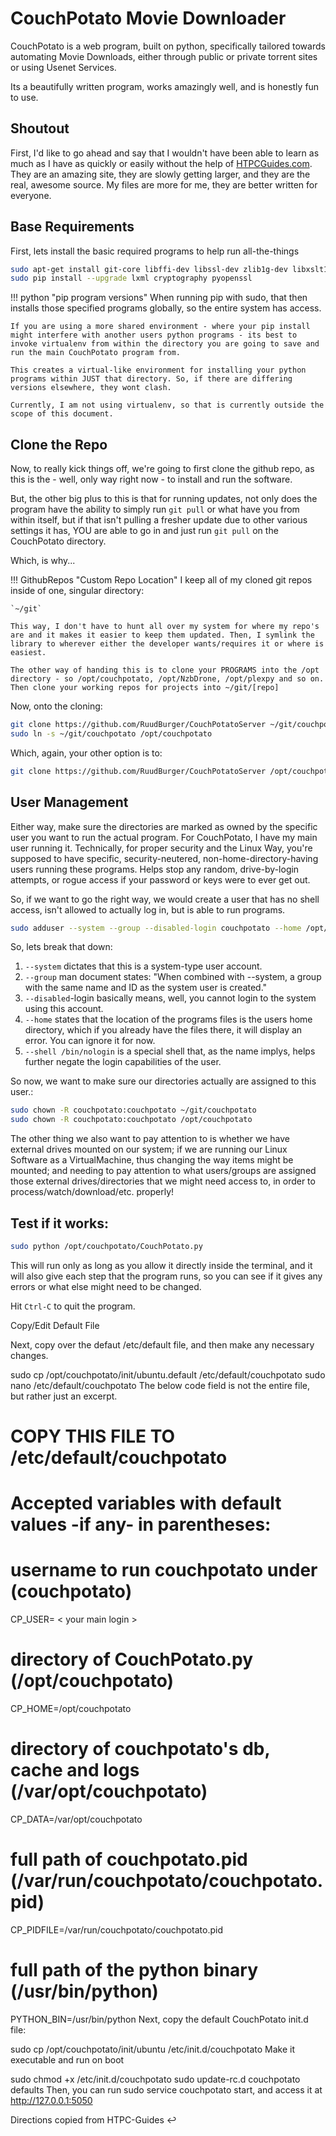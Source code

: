 # CouchPotato Movie Downloader

CouchPotato is a web program, built on python, specifically tailored towards automating Movie Downloads, either through public or private torrent sites or using Usenet Services.

Its a beautifully written program, works amazingly well, and is honestly fun to use.

## Shoutout

First, I'd like to go ahead and say that I wouldn't have been able to learn as much as I have as quickly or easily without the help of [HTPCGuides.com][04a25565]. They are an amazing site, they are slowly getting larger, and they are the real, awesome source. My files are more for me, they are better written for everyone.

## Base Requirements

First, lets install the basic required programs to help run all-the-things

```bash
sudo apt-get install git-core libffi-dev libssl-dev zlib1g-dev libxslt1-dev libxml2-dev python python-pip python-dev build-essential -y
sudo pip install --upgrade lxml cryptography pyopenssl
```

!!! python "pip program versions"
    When running pip with sudo, that then installs those specified programs globally, so the entire system has access.

    If you are using a more shared environment - where your pip install might interfere with another users python programs - its best to invoke virtualenv from within the directory you are going to save and run the main CouchPotato program from.

    This creates a virtual-like environment for installing your python programs within JUST that directory. So, if there are differing versions elsewhere, they wont clash.

    Currently, I am not using virtualenv, so that is currently outside the scope of this document.

## Clone the Repo

Now, to really kick things off, we're going to first clone the github repo, as this is the - well, only way right now - to install and run the software.

But, the other big plus to this is that for running updates, not only does the program have the ability to simply run `git pull` or what have you from within itself, but if that isn't pulling a fresher update due to other various settings it has, YOU are able to go in and just run `git pull` on the CouchPotato directory.

Which, is why...

!!! GithubRepos "Custom Repo Location"
    I keep all of my cloned git repos inside of one, singular directory:

    `~/git`

    This way, I don't have to hunt all over my system for where my repo's are and it makes it easier to keep them updated. Then, I symlink the library to wherever either the developer wants/requires it or where is easiest.

    The other way of handing this is to clone your PROGRAMS into the /opt directory - so /opt/couchpotato, /opt/NzbDrone, /opt/plexpy and so on. Then clone your working repos for projects into ~/git/[repo]

Now, onto the cloning:

```bash
git clone https://github.com/RuudBurger/CouchPotatoServer ~/git/couchpotato
sudo ln -s ~/git/couchpotato /opt/couchpotato
```

Which, again, your other option is to:

```bash
git clone https://github.com/RuudBurger/CouchPotatoServer /opt/couchpotato
```

## User Management

Either way, make sure the directories are marked as owned by the specific user you want to run the actual program. For CouchPotato, I have my main user running it. Technically, for proper security and the Linux Way, you're supposed to have specific, security-neutered, non-home-directory-having users running these programs. Helps stop any random, drive-by-login attempts, or rogue access if your password or keys were to ever get out.

So, if we want to go the right way, we would create a user that has no shell access, isn't allowed to actually log in, but is able to run programs.

```bash
sudo adduser --system --group --disabled-login couchpotato --home /opt/couchpotato --shell /bin/nologin
```

So, lets break that down:

1. `--system` dictates that this is a system-type user account.
2. `--group` man document states: "When combined with --system, a group with the same name and ID as the system user is created."
3. `--disabled`-login basically means, well, you cannot login to the system using this account.
4. `--home` states that the location of the programs files is the users home directory, which if you already have the files there, it will display an error. You can ignore it for now.
5. `--shell /bin/nologin` is a special shell that, as the name implys, helps further negate the login capabilities of the user.

So now, we want to make sure our directories actually are assigned to this user.:

```bash
sudo chown -R couchpotato:couchpotato ~/git/couchpotato
sudo chown -R couchpotato:couchpotato /opt/couchpotato
```

The other thing we also want to pay attention to is whether we have external drives mounted on our system; if we are running our Linux Software as a VirtualMachine, thus changing the way items might be mounted; and needing to pay attention to what users/groups are assigned those external drives/directories that we might need access to, in order to process/watch/download/etc. properly!

## Test if it works:

```bash
sudo python /opt/couchpotato/CouchPotato.py
```

This will run only as long as you allow it directly inside the terminal, and it will also give each step that the program runs, so you can see if it gives any errors or what else might need to be changed.

Hit `Ctrl-C` to quit the program.

Copy/Edit Default File

Next, copy over the defaut /etc/default file, and then make any necessary changes.

sudo cp /opt/couchpotato/init/ubuntu.default /etc/default/couchpotato
sudo nano /etc/default/couchpotato
The below code field is not the entire file, but rather just an excerpt.

# COPY THIS FILE TO /etc/default/couchpotato
# Accepted variables with default values -if any- in parentheses:

# username to run couchpotato under (couchpotato)
CP_USER= < your main login >
# directory of CouchPotato.py (/opt/couchpotato)
CP_HOME=/opt/couchpotato

# directory of couchpotato's db, cache and logs (/var/opt/couchpotato)
CP_DATA=/var/opt/couchpotato
# full path of couchpotato.pid (/var/run/couchpotato/couchpotato.pid)
CP_PIDFILE=/var/run/couchpotato/couchpotato.pid
# full path of the python binary (/usr/bin/python)
PYTHON_BIN=/usr/bin/python
Next, copy the default CouchPotato init.d file:

sudo cp /opt/couchpotato/init/ubuntu /etc/init.d/couchpotato
Make it executable and run on boot

sudo chmod +x /etc/init.d/couchpotato
sudo update-rc.d couchpotato defaults
Then, you can run sudo service couchpotato start, and access it at http://127.0.0.1:5050

Directions copied from HTPC-Guides ↩

[04a25565]: htpcguides.com "HTPCGuides"
